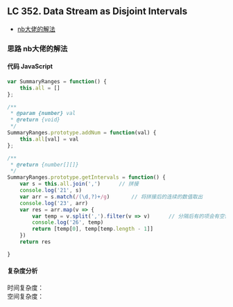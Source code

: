 ## LC 352. Data Stream as Disjoint Intervals

- [nb大佬的解法](#思路-nb大佬的解法)

### 思路 nb大佬的解法

#### 代码 JavaScript

```JavaScript
var SummaryRanges = function() {
    this.all = []
};

/** 
 * @param {number} val
 * @return {void}
 */
SummaryRanges.prototype.addNum = function(val) {
    this.all[val] = val
};

/**
 * @return {number[][]}
 */
SummaryRanges.prototype.getIntervals = function() {
    var s = this.all.join(',')      // 拼接
    console.log('21', s)
    var arr = s.match(/(\d,?)+/g)       // 将拼接后的连续的数值取出
    console.log('23', arr)
    var res = arr.map(v => {
        var temp = v.split(',').filter(v => v)      // 分隔后有的项会有空值，需要去除
        console.log('26', temp)
        return [temp[0], temp[temp.length - 1]]
    })
    return res

}

```

#### 复杂度分析
时间复杂度： </br>
空间复杂度：